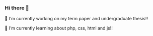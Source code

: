 ### Hi there 👋

 🔭 I’m currently working on my term paper and undergraduate thesis!!
 
 
 🌱 I’m currently learning about php, css, html and js!!
 
 

<!--
**albinoemili/albinoemili** is a ✨ _special_ ✨ repository because its `README.md` (this file) appears on your GitHub profile.

Here are some ideas to get you started:

- 🔭 I’m currently working on ...
- 🌱 I’m currently learning ...
- 👯 I’m looking to collaborate on ...
- 🤔 I’m looking for help with ...
- 💬 Ask me about ...
- 📫 How to reach me: ...
- 😄 Pronouns: ...
- ⚡ Fun fact: ...
-->
